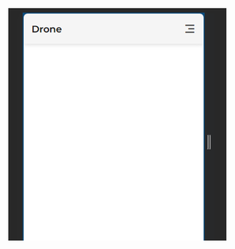 <img src="https://github.com/earid/template/blob/master/HTML/header/1/Screenshot_2.png" alt="Alt text" title="Optional title">
